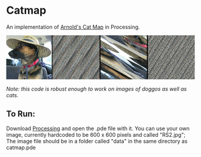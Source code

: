 # Catmap

An implementation of [Arnold's Cat Map](https://en.wikipedia.org/wiki/Arnold%27s_cat_map) in Processing.

![ruby](splash.jpg)

_Note: this code is robust enough to work on images of doggos as well as cats._

## To Run: ##

Download [Processing](https://processing.org/) and open the .pde file with it. You can use your own image, currently hardcoded to be 600 x 600 pixels and called "RS2.jpg"; The image file should be in a folder called "data" in the same directory as catmap.pde
